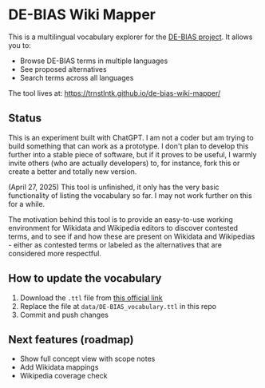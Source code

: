 # DE-BIAS Wiki Mapper

This is a multilingual vocabulary explorer for the [DE-BIAS project](https://pro.europeana.eu/page/the-de-bias-vocabulary). It allows you to:

- Browse DE-BIAS terms in multiple languages
- See proposed alternatives
- Search terms across all languages

The tool lives at: https://trnstlntk.github.io/de-bias-wiki-mapper/

## Status

This is an experiment built with ChatGPT. I am not a coder but am trying to build something that can work as a prototype. I don't plan to develop this further into a stable piece of software, but if it proves to be useful, I warmly invite others (who are actually developers) to, for instance, fork this or create a better and totally new version.

(April 27, 2025) This tool is unfinished, it only has the very basic functionality of listing the vocabulary so far. I may not work further on this for a while.

The motivation behind this tool is to provide an easy-to-use working environment for Wikidata and Wikipedia editors to discover contested terms, and to see if and how these are present on Wikidata and Wikipedias - either as contested terms or labeled as the alternatives that are considered more respectful.


## How to update the vocabulary
1. Download the `.ttl` file from [this official link](https://op.europa.eu/o/opportal-service/euvoc-download-handler?cellarURI=http%3A%2F%2Fpublications.europa.eu%2Fresource%2Fdistribution%2Fde-bias-vocabulary%2F20250402-0%2Fttl%2Fskos_xl%2FDE-BIAS_vocabulary.ttl&fileName=DE-BIAS_vocabulary.ttl)
2. Replace the file at `data/DE-BIAS_vocabulary.ttl` in this repo
3. Commit and push changes

## Next features (roadmap)
- Show full concept view with scope notes
- Add Wikidata mappings
- Wikipedia coverage check

